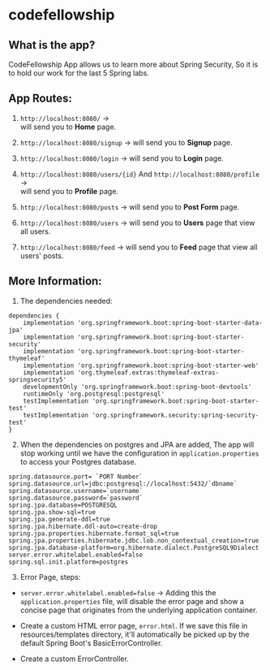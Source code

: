 # codefellowship

## What is the app? 
CodeFellowship App allows us to learn more about Spring Security,
So it is to hold our work for the last 5 Spring labs. 

## App Routes:

1. `http://localhost:8080/` ->   
   will send you to **Home** page.

2. `http://localhost:8080/signup` -> 
   will send you to **Signup** page.

3. `http://localhost:8080/login` -> 
   will send you to **Login** page.

4. `http://localhost:8080/users/{id}` And `http://localhost:8080/profile` ->   
 will send you to **Profile** page.

5. `http://localhost:8080/posts` -> 
   will send you to **Post Form** page.

6. `http://localhost:8080/users` ->
   will send you to **Users** page that view all users.

7. `http://localhost:8080/feed` ->
   will send you to **Feed** page that view all users' posts.


## More Information:

1. The dependencies needed:

```
dependencies {
	implementation 'org.springframework.boot:spring-boot-starter-data-jpa'
	implementation 'org.springframework.boot:spring-boot-starter-security'
	implementation 'org.springframework.boot:spring-boot-starter-thymeleaf'
	implementation 'org.springframework.boot:spring-boot-starter-web'
	implementation 'org.thymeleaf.extras:thymeleaf-extras-springsecurity5'
	developmentOnly 'org.springframework.boot:spring-boot-devtools'
	runtimeOnly 'org.postgresql:postgresql'
	testImplementation 'org.springframework.boot:spring-boot-starter-test'
	testImplementation 'org.springframework.security:spring-security-test'
}
```
  
2. When the dependencies on postgres and JPA are added, The app will stop working until we have the configuration
   in `application.properties` to access your Postgres database.
     
```
spring.datasource.port= `PORT Number`
spring.datasource.url=jdbc:postgresql://localhost:5432/`dbname`
spring.datasource.username=`username`
spring.datasource.password=`password`
spring.jpa.database=POSTGRESQL
spring.jpa.show-sql=true
spring.jpa.generate-ddl=true
spring.jpa.hibernate.ddl-auto=create-drop
spring.jpa.properties.hibernate.format_sql=true
spring.jpa.properties.hibernate.jdbc.lob.non_contextual_creation=true
spring.jpa.database-platform=org.hibernate.dialect.PostgreSQL9Dialect
server.error.whitelabel.enabled=false
spring.sql.init.platform=postgres
```     

3. Error Page, steps:
- `server.error.whitelabel.enabled=false` ->
  Adding this the `application.properties` file,
  will disable the error page and show a concise page that originates from the underlying application container.
  
- Create a custom HTML error page, `error.html`. 
  If we save this file in resources/templates directory,
  it'll automatically be picked up by the default Spring Boot's BasicErrorController.
  
- Create a custom ErrorController.